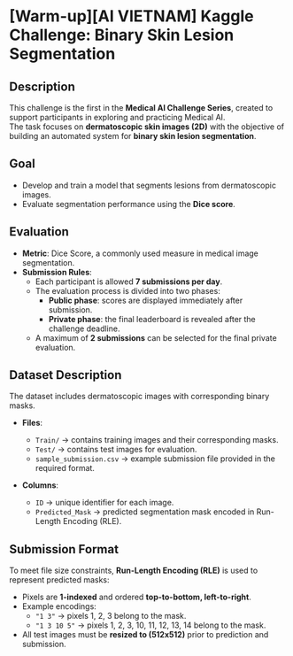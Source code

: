 # [Warm-up][AI VIETNAM] Kaggle Challenge: Binary Skin Lesion Segmentation

## Description
This challenge is the first in the **Medical AI Challenge Series**, created to support participants in exploring and practicing Medical AI.  
The task focuses on **dermatoscopic skin images (2D)** with the objective of building an automated system for **binary skin lesion segmentation**.


## Goal
- Develop and train a model that segments lesions from dermatoscopic images.  
- Evaluate segmentation performance using the **Dice score**.



## Evaluation
- **Metric**: Dice Score, a commonly used measure in medical image segmentation.  
- **Submission Rules**:
  - Each participant is allowed **7 submissions per day**.  
  - The evaluation process is divided into two phases:
    - **Public phase**: scores are displayed immediately after submission.  
    - **Private phase**: the final leaderboard is revealed after the challenge deadline.  
  - A maximum of **2 submissions** can be selected for the final private evaluation.  



## Dataset Description
The dataset includes dermatoscopic images with corresponding binary masks.

- **Files**:
  - `Train/` → contains training images and their corresponding masks.  
  - `Test/` → contains test images for evaluation.  
  - `sample_submission.csv` → example submission file provided in the required format.  

- **Columns**:
  - `ID` → unique identifier for each image.  
  - `Predicted_Mask` → predicted segmentation mask encoded in Run-Length Encoding (RLE).  



## Submission Format
To meet file size constraints, **Run-Length Encoding (RLE)** is used to represent predicted masks:  
- Pixels are **1-indexed** and ordered **top-to-bottom, left-to-right**.  
- Example encodings:
  - `"1 3"` → pixels 1, 2, 3 belong to the mask.  
  - `"1 3 10 5"` → pixels 1, 2, 3, 10, 11, 12, 13, 14 belong to the mask.  
- All test images must be **resized to (512x512)** prior to prediction and submission.  
